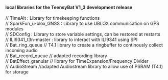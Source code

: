 <b>local libraries for the TeensyBat V1_3 development release</b><br>
<br>
// TimeAlt : Library for timekeeping functions<br>
// SparkFun_u-blox_GNSS : Library to use UBLOX communication on GPS modules<br>
// SDConfig : Library to store variable settings, can be restored at restarts<br>
// ILI9341_t3n-master : library to interact with ILI9341 using SPI<br>
// Bat_ring_queue // T4.1 library to create a ringbuffer to continously collect incoming audio<br>
// Bat_record_queue // adapted recording library <br>
// BatEffect_granular // library for TimeExpansion/Frequency Divider<br>
// AudioStream //adapted Audiostream library to allow use of PSRAM (T4.1) for storage<br>
